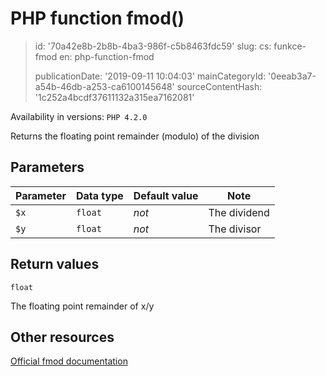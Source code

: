 PHP function fmod()
===================

> id: '70a42e8b-2b8b-4ba3-986f-c5b8463fdc59'
> slug:
> 	cs: funkce-fmod
> 	en: php-function-fmod
> 
> publicationDate: '2019-09-11 10:04:03'
> mainCategoryId: '0eeab3a7-a54b-46db-a253-ca6100145648'
> sourceContentHash: '1c252a4bcdf37611132a315ea7162081'

Availability in versions: `PHP 4.2.0`

Returns the floating point remainder (modulo) of the division


Parameters
--------------

| Parameter | Data type | Default value | Note |
|-----|-----|-----|-----|
| `$x` | `float` | *not* | The dividend |
| `$y` | `float` | *not* | The divisor |


Return values
----------------

`float`

The floating point remainder of
x/y

Other resources
------------

[Official fmod documentation](https://www.php.net/manual/en/function.fmod.php)
